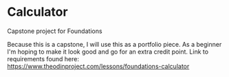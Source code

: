 # Calculator
Capstone project for Foundations 

Because this is a capstone, I will use this as a portfolio piece. As a beginner I'm hoping to make it look good and go for an extra credit point. Link to requirements
found here: https://www.theodinproject.com/lessons/foundations-calculator